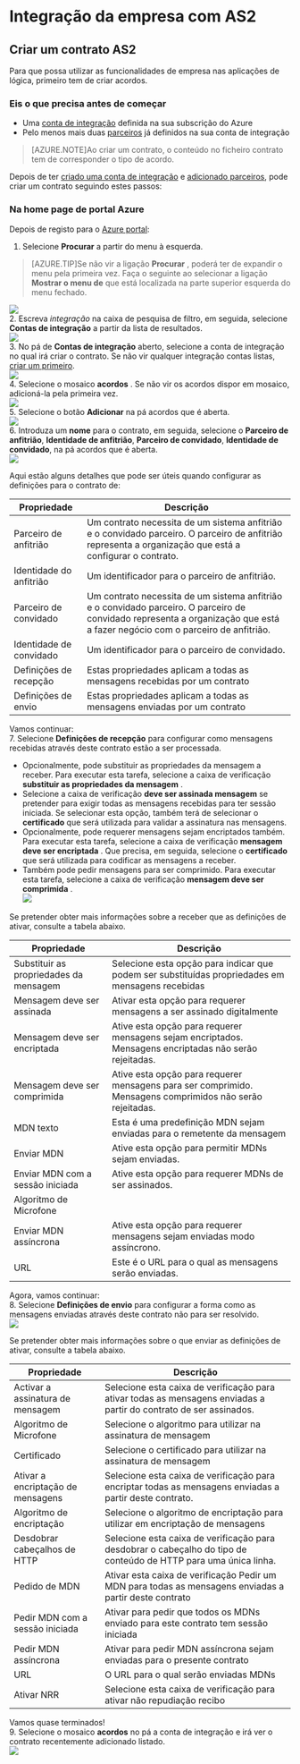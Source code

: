 <properties 
    pageTitle="Saiba como criar um contrato AS2 para o pacote de integração de empresa" 
    description="Saiba como criar um contrato AS2 para o pacote de integração de Enterprise | Aplicação de serviço do Microsoft Azure" 
    services="logic-apps" 
    documentationCenter=".net,nodejs,java"
    authors="msftman" 
    manager="erikre" 
    editor="cgronlun"/>

<tags 
    ms.service="logic-apps" 
    ms.workload="integration" 
    ms.tgt_pltfrm="na" 
    ms.devlang="na" 
    ms.topic="article" 
    ms.date="06/29/2016" 
    ms.author="deonhe"/>

# <a name="enterprise-integration-with-as2"></a>Integração da empresa com AS2

## <a name="create-an-as2-agreement"></a>Criar um contrato AS2
Para que possa utilizar as funcionalidades de empresa nas aplicações de lógica, primeiro tem de criar acordos. 

### <a name="heres-what-you-need-before-you-get-started"></a>Eis o que precisa antes de começar
- Uma [conta de integração](./app-service-logic-enterprise-integration-accounts.md) definida na sua subscrição do Azure  
- Pelo menos mais duas [parceiros](./app-service-logic-enterprise-integration-partners.md) já definidos na sua conta de integração  

>[AZURE.NOTE]Ao criar um contrato, o conteúdo no ficheiro contrato tem de corresponder o tipo de acordo.    


Depois de ter [criado uma conta de integração](./app-service-logic-enterprise-integration-accounts.md) e [adicionado parceiros](./app-service-logic-enterprise-integration-partners.md), pode criar um contrato seguindo estes passos:  

### <a name="from-the-azure-portal-home-page"></a>Na home page de portal Azure

Depois de registo para o [Azure portal](http://portal.azure.com "Azure portal"):  
1. Selecione **Procurar** a partir do menu à esquerda.  

>[AZURE.TIP]Se não vir a ligação **Procurar** , poderá ter de expandir o menu pela primeira vez. Faça o seguinte ao selecionar a ligação **Mostrar o menu de** que está localizada na parte superior esquerda do menu fechado.  

![](./media/app-service-logic-enterprise-integration-overview/overview-1.png)    
2. Escreva *integração* na caixa de pesquisa de filtro, em seguida, selecione **Contas de integração** a partir da lista de resultados.       
 ![](./media/app-service-logic-enterprise-integration-overview/overview-2.png)  
3. No pá de **Contas de integração** aberto, selecione a conta de integração no qual irá criar o contrato. Se não vir qualquer integração contas listas, [criar um primeiro](./app-service-logic-enterprise-integration-accounts.md "All about integration accounts").  
![](./media/app-service-logic-enterprise-integration-overview/overview-3.png)  
4.  Selecione o mosaico **acordos** . Se não vir os acordos dispor em mosaico, adicioná-la pela primeira vez.   
![](./media/app-service-logic-enterprise-integration-agreements/agreement-1.png)   
5. Selecione o botão **Adicionar** na pá acordos que é aberta.  
![](./media/app-service-logic-enterprise-integration-agreements/agreement-2.png)  
6. Introduza um **nome** para o contrato, em seguida, selecione o **Parceiro de anfitrião**, **Identidade de anfitrião**, **Parceiro de convidado**, **Identidade de convidado**, na pá acordos que é aberta.  
![](./media/app-service-logic-enterprise-integration-agreements/agreement-3.png)  

Aqui estão alguns detalhes que pode ser úteis quando configurar as definições para o contrato de: 
  
|Propriedade|Descrição|
|----|----|
|Parceiro de anfitrião|Um contrato necessita de um sistema anfitrião e o convidado parceiro. O parceiro de anfitrião representa a organização que está a configurar o contrato.|
|Identidade do anfitrião|Um identificador para o parceiro de anfitrião. |
|Parceiro de convidado|Um contrato necessita de um sistema anfitrião e o convidado parceiro. O parceiro de convidado representa a organização que está a fazer negócio com o parceiro de anfitrião.|
|Identidade de convidado|Um identificador para o parceiro de convidado.|
|Definições de recepção|Estas propriedades aplicam a todas as mensagens recebidas por um contrato|
|Definições de envio|Estas propriedades aplicam a todas as mensagens enviadas por um contrato|  
Vamos continuar:  
7. Selecione **Definições de recepção** para configurar como mensagens recebidas através deste contrato estão a ser processada.  
 
 - Opcionalmente, pode substituir as propriedades da mensagem a receber. Para executar esta tarefa, selecione a caixa de verificação **substituir as propriedades da mensagem** .
  - Selecione a caixa de verificação **deve ser assinada mensagem** se pretender para exigir todas as mensagens recebidas para ter sessão iniciada. Se selecionar esta opção, também terá de selecionar o **certificado** que será utilizada para validar a assinatura nas mensagens.
  - Opcionalmente, pode requerer mensagens sejam encriptados também. Para executar esta tarefa, selecione a caixa de verificação **mensagem deve ser encriptada** . Que precisa, em seguida, selecione o **certificado** que será utilizada para codificar as mensagens a receber.
  - Também pode pedir mensagens para ser comprimido. Para executar esta tarefa, selecione a caixa de verificação **mensagem deve ser comprimida** .  
![](./media/app-service-logic-enterprise-integration-agreements/agreement-4.png)  

Se pretender obter mais informações sobre a receber que as definições de ativar, consulte a tabela abaixo.  

|Propriedade|Descrição|
|----|----|
|Substituir as propriedades da mensagem|Selecione esta opção para indicar que podem ser substituídas propriedades em mensagens recebidas |
|Mensagem deve ser assinada|Ativar esta opção para requerer mensagens a ser assinado digitalmente|
|Mensagem deve ser encriptada|Ative esta opção para requerer mensagens sejam encriptados. Mensagens encriptadas não serão rejeitadas.|
|Mensagem deve ser comprimida|Ative esta opção para requerer mensagens para ser comprimido. Mensagens comprimidos não serão rejeitadas.|
|MDN texto|Esta é uma predefinição MDN sejam enviadas para o remetente da mensagem|
|Enviar MDN|Ative esta opção para permitir MDNs sejam enviadas.|
|Enviar MDN com a sessão iniciada|Ative esta opção para requerer MDNs de ser assinados.|
|Algoritmo de Microfone||
|Enviar MDN assíncrona|Ative esta opção para requerer mensagens sejam enviadas modo assíncrono.|
|URL|Este é o URL para o qual as mensagens serão enviadas.|
Agora, vamos continuar:  
8. Selecione **Definições de envio** para configurar a forma como as mensagens enviadas através deste contrato não para ser resolvido.  
![](./media/app-service-logic-enterprise-integration-agreements/agreement-5.png)  

Se pretender obter mais informações sobre o que enviar as definições de ativar, consulte a tabela abaixo.  

|Propriedade|Descrição|
|----|----|
|Activar a assinatura de mensagem|Selecione esta caixa de verificação para ativar todas as mensagens enviadas a partir do contrato de ser assinados.|
|Algoritmo de Microfone|Selecione o algoritmo para utilizar na assinatura de mensagem|
|Certificado|Selecione o certificado para utilizar na assinatura de mensagem|
|Ativar a encriptação de mensagens|Selecione esta caixa de verificação para encriptar todas as mensagens enviadas a partir deste contrato.|
|Algoritmo de encriptação|Selecione o algoritmo de encriptação para utilizar em encriptação de mensagens|
|Desdobrar cabeçalhos de HTTP|Selecione esta caixa de verificação para desdobrar o cabeçalho do tipo de conteúdo de HTTP para uma única linha.|
|Pedido de MDN|Ativar esta caixa de verificação Pedir um MDN para todas as mensagens enviadas a partir deste contrato|
|Pedir MDN com a sessão iniciada|Ativar para pedir que todos os MDNs enviado para este contrato tem sessão iniciada|
|Pedir MDN assíncrona|Ativar para pedir MDN assíncrona sejam enviadas para o presente contrato|
|URL|O URL para o qual serão enviadas MDNs|
|Ativar NRR|Selecione esta caixa de verificação para ativar não repudiação recibo|
Vamos quase terminados!  
9. Selecione o mosaico **acordos** no pá a conta de integração e irá ver o contrato recentemente adicionado listado.  
![](./media/app-service-logic-enterprise-integration-agreements/agreement-6.png)

